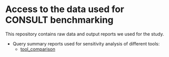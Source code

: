 # Access to the data used for CONSULT benchmarking

This repository contains raw data and output reports we used for the study.

* Query summary reports used for sensitivity analysis of different tools:
    - [tool_comparison](https://github.com/noraracht/lsh_raw_data/tree/main/tool_comparison)


<!--* Query summary reports and distance matrices used for simulation experiment with non overlapping contaminants:
    - [Drosophila_contam_non_overlap_exp.zip](https://github.com/noraracht/kraken_raw_data/blob/master/Drosophila_contam_non_overlap_exp.zip)-->


<!--* Genome skims used for simulation experiment with non overlapping contaminants:
    - [bin 00-00](https://drive.google.com/file/d/1SBa9yRFuZqo1EdneLwl4E4N2Dju8d8jT/view?usp=sharing)
    - [bin 00-05](https://drive.google.com/file/d/1KSVb4cUniOavCVKEsiekOkBfDZqrfIuW/view?usp=sharing)
    - [bin 05-15](https://drive.google.com/file/d/1F2xo9C1KK7dNxlBvpgDOYPtN7wYnO8ih/view?usp=sharing)
    - [bin 15-25](https://drive.google.com/file/d/1gEsUUhXMZmwibN4JFod2YArOVDisrJzH/view?usp=sharing)-->


<!--* Query summary reports and distance matrices used for simulation experiment with overlapping contaminants:
    - [Dros_contam_overlap_k35_conf0.0.zip](https://github.com/noraracht/kraken_raw_data/blob/master/Dros_contam_overlap_k35_conf0.0.zip)-->
